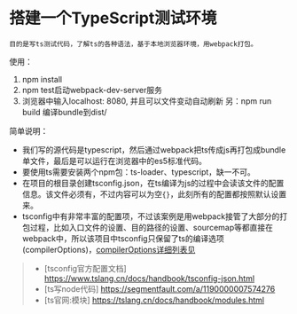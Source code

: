 # 搭建一个TypeScript测试环境
`目的是写ts测试代码，了解ts的各种语法，基于本地浏览器环境，用webpack打包。`

使用：
1. npm install
2. npm test启动webpack-dev-server服务
3. 浏览器中输入localhost: 8080, 并且可以文件变动自动刷新
另：npm run build 编译bundle到dist/

简单说明：
* 我们写的源代码是typescript，然后通过webpack把ts传成js再打包成bundle单文件，最后是可以运行在浏览器中的es5标准代码。
* 要使用ts需要安装两个npm包：ts-loader、typescript，缺一不可。
* 在项目的根目录创建tsconfig.json，在ts编译为js的过程中会读该文件的配置信息。该文件必须有，不过内容可以为空`{}`，此刻所有的配置都按照默认设置来。
* tsconfig中有非常丰富的配置项，不过该案例是用webpack接管了大部分的打包过程，比如入口文件的设置、目的路径的设置、sourcemap等都直接在webpack中，所以该项目中tsconfig只保留了ts的编译选项(compilerOptions)，[compilerOptions详细列表见](https://www.tslang.cn/docs/handbook/compiler-options.html)

>* [tsconfig官方配置文档]  https://www.tslang.cn/docs/handbook/tsconfig-json.html
>* [ts写node代码] https://segmentfault.com/a/1190000007574276
>* [ts官网:模块]  https://tslang.cn/docs/handbook/modules.html
